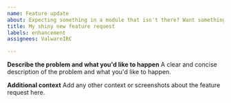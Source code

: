 ```yaml
---
name: Feature update
about: Expecting something in a module that isn't there? Want something extra? This is the issue template for you!
title: My shiny new feature request
labels: enhancement
assignees: ValwareIRC

---
```


**Describe the problem and what you'd like to happen**
A clear and concise description of the problem and what you'd like to happen.

**Additional context**
Add any other context or screenshots about the feature request here.

